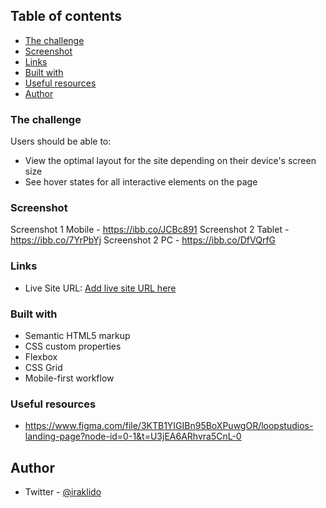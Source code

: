 ## Table of contents

  - [The challenge](#the-challenge)
  - [Screenshot](#screenshot)
  - [Links](#links)
  - [Built with](#built-with)
  - [Useful resources](#useful-resources)
  - [Author](#author)

### The challenge

Users should be able to:

- View the optimal layout for the site depending on their device's screen size
- See hover states for all interactive elements on the page

### Screenshot

Screenshot 1 Mobile - https://ibb.co/JCBc891
Screenshot 2 Tablet - https://ibb.co/7YrPbYj
Screenshot 2 PC - https://ibb.co/DfVQrfG

### Links

- Live Site URL: [Add live site URL here](https://your-live-site-url.com)

### Built with

- Semantic HTML5 markup
- CSS custom properties
- Flexbox
- CSS Grid
- Mobile-first workflow

### Useful resources

- https://www.figma.com/file/3KTB1YIGIBn95BoXPuwgOR/loopstudios-landing-page?node-id=0-1&t=U3jEA6ARhvra5CnL-0

## Author

- Twitter - [@iraklido](https://www.twitter.com/iraklido)
